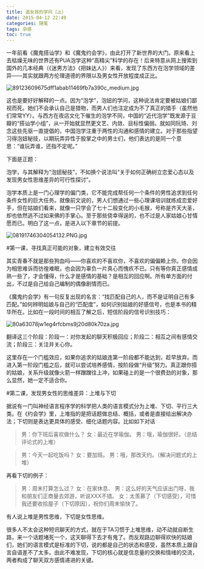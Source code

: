 ```yaml
---
title: 追女孩的学问（上）
date: 2015-04-12 22:49
categories: 随笔
tags: 杂感
toc: true
---
```

一年前看《魔鬼搭讪学》和《魔鬼约会学》，由此打开了新世界的大门。原来看上去枯燥无味的世界还有PUA泡学这种“高精尖”科学的存在！后来特意从网上搜索到国外的几本经典（《迷男方法》《把妹达人》）来看，发现了东西方在泡学领域的差异——其实就跟两方伦理道德的界限以及男女性开放程度成正比。

![89123609675dff1abab11469fb7a390c_medium.jpg](http://upload-images.jianshu.io/upload_images/29336-6a6f99c1e2de5a2c.jpg)

这也是要好好解释的一点。因为“泡学”，泡妞的学问，这种说法肯定要被姑娘们鄙视而死。她们不会承认自己是猎物，而男人们也注定成为不了真正的猎手（虽然他们常常YY）。与西方在夜店文化下催生的泡学不同，中国的“近代泡学”既发源于豆瓣的“搭讪学小组”，从一开始就显然更文艺、内敛、目标性偏弱。就如同阮琦、刘念这些先驱一直提倡的，中国泡学注重于两性的沟通和感情的建立。对于那些指望习得泡妞秘技，以期玩弄异性于股掌之中的男士们，他们表达的是同一个意思：“谁玩弄谁，还指不定呢。”

下面是正题：

泡学，与其解释为“泡妞秘技”，不如换个说法叫“关于如何正确树立恋爱心态以及发现男女性思维差异的可行性探讨”。

泡学本质上是一门心理学的偏门类，它不能完成帮任何一个条件的男性追求到任何条件女性的巨大任务。就像前文说的，男人们想通过一些心理课培训就练成恋爱好手，但在姑娘们看来，就像一只学会了七十二般变化的小毛猴，号称是齐天大圣，却也依然逃不过如来佛的手掌心。至于那些侥幸得逞的，也不过是人家姑娘心甘情愿而已。明白了这一点，是进入以下章节的前提。

![08191746304054132.PNG.jpg](http://upload-images.jianshu.io/upload_images/29336-704aa0e347f5f912.jpg)

#第一课，寻找真正可能的对象，建立有效交往

其实青春不就是那些狗血吗——你喜欢的不喜欢你，不喜欢的偏偏赖上你。你会因为相思难诉而彷徨难眠，也会因为辜负一片真心而愧疚不已。只有等你真正感情成熟一些了，才会懂得，什么才是感情的基础？是相互的回应啊。所有单方面的付出，不过是自己给自己编制的偶像剧情而已。

《魔鬼约会学》有一句反复出现的名言：“找匹配自己的人，而不是证明自己有多匹配。”如何辨明姑娘与自己的“匹配度”，如何识别姑娘的好感信号，也是本书的精华所在。比如在一段时间的相互了解之后，短信阶段的信号识别技巧：

![80a63078jw1eg4rfcbms9j20d80k70za.jpg](http://upload-images.jianshu.io/upload_images/29336-38a3f7a149f3405d.jpg)

翻译这三个阶段：阶段一：对你发起的聊天积极回应；阶段二：相互之间有感情交流；阶段三：关注并关心你。

这里存在一个门槛效应，如果你追求的姑娘连第一阶段都不能达到，趁早放弃。而进入第一阶段门槛之后，就可以尝试培养感情，按阶段做“升级”努力。真正跟你搭的姑娘，关系升级就像火箭一样蹭蹭往上冲，如果碰上的是一个很费劲的对象，那么显然，她一定不适合你。

#第二课，发现男女性的思维差异：上堆与下切

据说有一门叫神经语言程序学的科学把人类的语言模式分为上堆、下切、平行三大类。在《约会学》里，上堆指的是把话题做总结、概括，或者是直接给出解决办法；下切则是表达更具体的感受、细化话题内容。比如如下对话

>男：你下班后喜欢做什么？
  女：最近在学瑜伽。
男：哦，瑜伽很好。（总结评论式的上堆）

>男：今天一起吃饭吗？
女：要加班。
男：哦，那改天约。（解决问题式的上堆）

再看下切的例子：

>男：周末打算怎么过？
女：在家休息、
男：这么好的天气应该出门呀，我和朋友们正商量去郊游，听说XXX不错。
女：太羡慕了（下切感受），可惜我还要收拾屋子（下切原因），祝你们周末愉快了。
 
有人说上堆是男性思维，下切是女性思维。

很多人不太会这种短讯聊天的方式，就在于TA习惯于上堆思维，动不动就自断生路，来一个话题堵死一个，这天聊得下去才有鬼了。而反观路边聊得欢快的姑娘们，她们的语言模式是标准的下切，说的都是自己的状态和感受，虽然本质上跟自言自语差不了太多。由此不难发现，下切的核心就是信息量的交换和情绪的交流，两者构成了聊天双方感情递进的关键。
